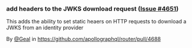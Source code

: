 ### add headers to the JWKS download request ([Issue #4651](https://github.com/apollographql/router/issues/4651))

This adds the ability to set static heaers on HTTP requests to download a JWKS from an identity provider

By [@Geal](https://github.com/Geal) in https://github.com/apollographql/router/pull/4688